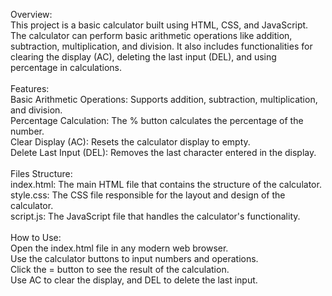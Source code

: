 Overview: <br>
This project is a basic calculator built using HTML, CSS, and JavaScript. The calculator can perform basic arithmetic operations like addition, subtraction, multiplication, and division. It also includes functionalities for clearing the display (AC), deleting the last input (DEL), and using percentage in calculations.
<br><br>
Features:<br>
Basic Arithmetic Operations: Supports addition, subtraction, multiplication, and division.<br>
Percentage Calculation: The % button calculates the percentage of the number.<br>
Clear Display (AC): Resets the calculator display to empty.<br>
Delete Last Input (DEL): Removes the last character entered in the display.<br><br>
Files Structure: <br>
index.html: The main HTML file that contains the structure of the calculator.<br>
style.css: The CSS file responsible for the layout and design of the calculator.<br>
script.js: The JavaScript file that handles the calculator's functionality.<br><br>
How to Use:<br>
Open the index.html file in any modern web browser.<br>
Use the calculator buttons to input numbers and operations.<br>
Click the = button to see the result of the calculation.<br>
Use AC to clear the display, and DEL to delete the last input.<br>
